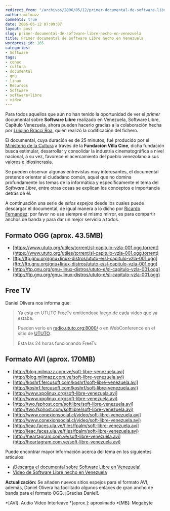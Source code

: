 ```yaml
---
redirect_from: "/archivos/2006/05/12/primer-documental-de-software-libre-hecho-en-venezuela/"
author: milmazz
comments: true
date: 2006-05-12 07:09:07
layout: post
slug: primer-documental-de-software-libre-hecho-en-venezuela
title: Primer documental de Software Libre hecho en Venezuela
wordpress_id: 165
categories:
- Software
tags:
- conac
- cultura
- documental
- gnu
- linux
- Recursos
- Software
- software+libre
- video
---
```


Para todos aquellos que aún no han tenido la oportunidad de ver el _primer_ documental sobre **Software Libre** realizado en Venezuela, Software Libre, Capítulo Venezuela, ahora pueden hacerlo gracias a la colaboración hecha por [Luigino Bracci Roa](http://lubrio.blogspot.com/), quien realizó la codificación del fichero.

El documental, cuya duración es de 25 minutos, fué producido por el [Ministerio de la Cultura](http://www.ministeriodelacultura.gob.ve/) a través de la **Fundación Villa Cine**, dicha fundación busca estimular, desarrollar y consolidar la industria cinematográfica a nivel nacional, a su vez, favorece el acercamiento del pueblo venezolano a sus valores e idiosincrasia.

Se pueden observar algunas entrevistas muy interesantes, el documental pretende orientar al ciudadano común, aquel que no domina profundamente los temas de la informática y específicamente el tema del _Software Libre_, entre otras cosas se explican los conceptos e importancia detrás de él.

A continuación una serie de _sitios espejos_ desde los cuales puede descargar el documental, de igual manera a lo dicho por [Ricardo Fernandez](http://koshrf.fercusoft.com/koshrf): por favor no use siempre el mismo mirror, es para compartir anchos de banda y para dar un mejor servicio a todos.

## Formato OGG (aprox. 43.5MB)

  * [https://www.ututo.org/utiles/torrent/sl-capitulo-vzla-001.ogg.torrent](https://www.ututo.org/utiles/torrent/sl-capitulo-vzla-001.ogg.torrent)
  * [ftp://ftp.gnu.org/gnu+linux-distros/ututo-e/sl-capitulo-vzla-001.ogg](ftp://ftp.gnu.org/gnu+linux-distros/ututo-e/sl-capitulo-vzla-001.ogg)
  * [http://ftp.gnu.org/gnu+linux-distros/ututo-e/sl-capitulo-vzla-001.ogg](http://ftp.gnu.org/gnu+linux-distros/ututo-e/sl-capitulo-vzla-001.ogg)

## Free TV

Daniel Olivera nos informa que:

> Ya esta en UTUTO FreeTv emitiendose luego de cada video que ya estaba.
> 
> Pueden verlo en [radio.ututo.org:8000/](http://radio.ututo.org:8000/) o en WebConference en el sitio de [UTUTO](http://www.ututo.org).
>
> Esta las 24 horas funcionando FreeTv.

## Formato AVI (aprox. 170MB)

  * [http://blog.milmazz.com.ve/soft-libre-venezuela.avi](http://blog.milmazz.com.ve/soft-libre-venezuela.avi)
  * [http://koshrf.fercusoft.com/koshrf/soft-libre-venezuela.avi](http://koshrf.fercusoft.com/koshrf/soft-libre-venezuela.avi)
  * [http://www.xpolinux.org/soft-libre-venezuela.avi](http://www.xpolinux.org/soft-libre-venezuela.avi)
  * [http://two.fsphost.com/softlibre/soft-libre-venezuela.avi](http://two.fsphost.com/softlibre/soft-libre-venezuela.avi)
  * [http://www.conexionsocial.cl/video/soft-libre-venezuela.avi](http://www.conexionsocial.cl/video/soft-libre-venezuela.avi)
  * [http://ieac.faces.ula.ve/files/fpalm/soft-libre-venezuela.avi](http://ieac.faces.ula.ve/files/fpalm/soft-libre-venezuela.avi)
  * [http://heartagram.com.ve/soft-libre-venezuela.avi](http://heartagram.com.ve/soft-libre-venezuela.avi)

Puede encontrar mayor información acerca del tema en los siguientes artículos:

  * [¡Descarga el documental sobre Software Libre en Venezuela!](http://lubrio.blogspot.com/2006/05/descarga-el-documental-sobre-software.html)
  * [Video de Software Libre hecho en Venezuela](http://koshrf.fercusoft.com/koshrf/?p=8)

**Actualización:** Se añaden nuevos sitios espejos para el formato AVI, además, Daniel Olivera ha facilitado algunos enlaces de gran ancho de banda para el formato OGG. ¡Gracias Daniel!.

  *[AVI]: Audio Video Interleave
  *[aprox.]: aproximado
  *[MB]: Megabyte
